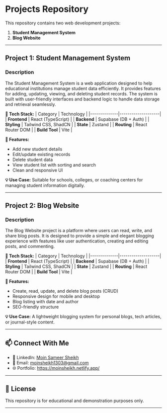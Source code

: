 # Projects Repository

This repository contains two web development projects:

1. **Student Management System**  
2. **Blog Website**

---

## Project 1: Student Management System

### Description  
The Student Management System is a web application designed to help educational institutions manage student data efficiently. It provides features for adding, updating, viewing, and deleting student records. The system is built with user-friendly interfaces and backend logic to handle data storage and retrieval seamlessly.



**🔧 Tech Stack:**
| Category     | Technology         |
|--------------|--------------------|
| **Frontend** | React (TypeScript) |
| **Backend**  | Supabase (DB + Auth) |
| **Styling**  | Tailwind CSS, ShadCN |
| **State**    | Zustand             |
| **Routing**  | React Router DOM    |
| **Build Tool** | Vite              |


**🌟 Features:**
- Add new student details  
- Edit/update existing records  
- Delete student data  
- View student list with sorting and search  
- Clean and responsive UI  

**💡 Use Case:** Suitable for schools, colleges, or coaching centers for managing student information digitally.

---

## Project 2: Blog Website

### Description  
The Blog Website project is a platform where users can read, write, and share blog posts. It is designed to provide a simple and elegant blogging experience with features like user authentication, creating and editing posts, and commenting.

**🔧 Tech Stack:**
| Category     | Technology         |
|--------------|--------------------|
| **Frontend** | React (TypeScript) |
| **Backend**  | Supabase (DB + Auth) |
| **Styling**  | Tailwind CSS, ShadCN |
| **State**    | Zustand             |
| **Routing**  | React Router DOM    |
| **Build Tool** | Vite              |


**🌟 Features:**
- Create, read, update, and delete blog posts (CRUD)  
- Responsive design for mobile and desktop  
- Blog listing with date and author  
- SEO-friendly structure  

**💡 Use Case:** A lightweight blogging system for personal blogs, tech articles, or journal-style content.


---

## 📫 Connect With Me

- 💼 LinkedIn: [Moin Sameer Sheikh](www.linkedin.com/in/moin-sameer-sheikh-2a7690335)
- 📧 Email: moinsheikh1303@gmail.com
- 🌐 Portfolio: https://moinsheikh.netlify.app/

---

## 📃 License

This repository is for educational and demonstration purposes only.

---

